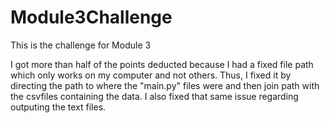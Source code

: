 # Module3Challenge
This is the challenge for Module 3

I got more than half of the points deducted because I had a fixed file path which only works on my computer and not others. Thus, I fixed it by directing the path to where the "main.py" files were and then join path with the csvfiles containing the data. I also fixed that same issue regarding outputing the text files.
